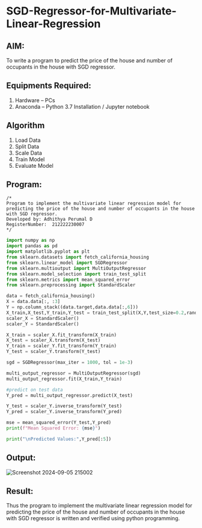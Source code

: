 # SGD-Regressor-for-Multivariate-Linear-Regression

## AIM:
To write a program to predict the price of the house and number of occupants in the house with SGD regressor.

## Equipments Required:
1. Hardware – PCs
2. Anaconda – Python 3.7 Installation / Jupyter notebook

## Algorithm
1. Load Data
2. Split Data
3. Scale Data
4. Train Model
5. Evaluate Model

## Program:
```
/*
Program to implement the multivariate linear regression model for predicting the price of the house and number of occupants in the house with SGD regressor.
Developed by: Adhithya Perumal D
RegisterNumber:  212222230007
*/
```

```PYTHON
import numpy as np
import pandas as pd
import matplotlib.pyplot as plt
from sklearn.datasets import fetch_california_housing
from sklearn.linear_model import SGDRegressor
from sklearn.multioutput import MultiOutputRegressor
from sklearn.model_selection import train_test_split
from sklearn.metrics import mean_squared_error
from sklearn.preprocessing import StandardScaler

data = fetch_california_housing()
X = data.data[:, :3]
Y = np.column_stack((data.target,data.data[:,6]))
X_train,X_test,Y_train,Y_test = train_test_split(X,Y,test_size=0.2,random_state=42)
scaler_X = StandardScaler()
scaler_Y = StandardScaler()

X_train = scaler_X.fit_transform(X_train)
X_test = scaler_X.transform(X_test)
Y_train = scaler_Y.fit_transform(Y_train)
Y_test = scaler_Y.transform(Y_test)

sgd = SGDRegressor(max_iter = 1000, tol = 1e-3)

multi_output_regressor = MultiOutputRegressor(sgd)
multi_output_regressor.fit(X_train,Y_train)

#predict on test data
Y_pred = multi_output_regressor.predict(X_test)

Y_test = scaler_Y.inverse_transform(Y_test)
Y_pred = scaler_Y.inverse_transform(Y_pred)

mse = mean_squared_error(Y_test,Y_pred)
print(f"Mean Squared Error: {mse}")

print("\nPredicted Values:",Y_pred[:5])
```

## Output:
![Screenshot 2024-09-05 215002](https://github.com/user-attachments/assets/dae860d2-b4c3-4619-8c09-43a6c00e3d7e)


## Result:
Thus the program to implement the multivariate linear regression model for predicting the price of the house and number of occupants in the house with SGD regressor is written and verified using python programming.
